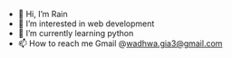 - 👋 Hi, I’m Rain
- 👀 I’m interested in web development
- 🌱 I’m currently learning python
- 📫 How to reach me Gmail @wadhwa.gia3@gmail.com
